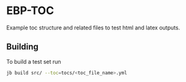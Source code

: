 
# EBP-TOC

Example toc structure and related files to test html and latex outputs.

## Building

To build a test set run

```bash
jb build src/ --toc=tocs/<toc_file_name>.yml
```

